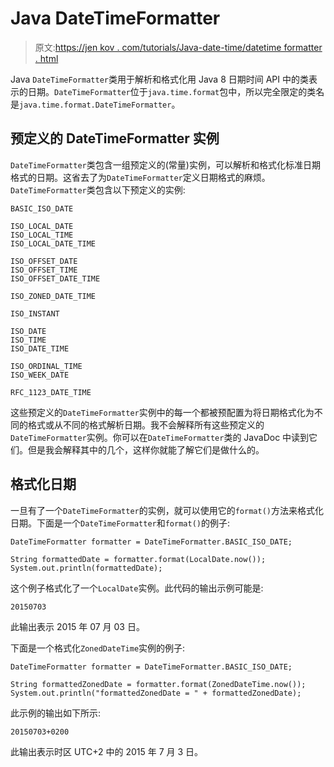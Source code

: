 # Java DateTimeFormatter

> 原文:[https://jen kov . com/tutorials/Java-date-time/datetime formatter . html](https://jenkov.com/tutorials/java-date-time/datetimeformatter.html)

Java `DateTimeFormatter`类用于解析和格式化用 Java 8 日期时间 API 中的类表示的日期。`DateTimeFormatter`位于`java.time.format`包中，所以完全限定的类名是`java.time.format.DateTimeFormatter`。

## 预定义的 DateTimeFormatter 实例

`DateTimeFormatter`类包含一组预定义的(常量)实例，可以解析和格式化标准日期格式的日期。这省去了为`DateTimeFormatter`定义日期格式的麻烦。`DateTimeFormatter`类包含以下预定义的实例:

```
BASIC_ISO_DATE

ISO_LOCAL_DATE
ISO_LOCAL_TIME
ISO_LOCAL_DATE_TIME

ISO_OFFSET_DATE
ISO_OFFSET_TIME
ISO_OFFSET_DATE_TIME

ISO_ZONED_DATE_TIME

ISO_INSTANT

ISO_DATE
ISO_TIME
ISO_DATE_TIME

ISO_ORDINAL_TIME
ISO_WEEK_DATE

RFC_1123_DATE_TIME

```

这些预定义的`DateTimeFormatter`实例中的每一个都被预配置为将日期格式化为不同的格式或从不同的格式解析日期。我不会解释所有这些预定义的`DateTimeFormatter`实例。你可以在`DateTimeFormatter`类的 JavaDoc 中读到它们。但是我会解释其中的几个，这样你就能了解它们是做什么的。

## 格式化日期

一旦有了一个`DateTimeFormatter`的实例，就可以使用它的`format()`方法来格式化日期。下面是一个`DateTimeFormatter`和`format()`的例子:

```
DateTimeFormatter formatter = DateTimeFormatter.BASIC_ISO_DATE;

String formattedDate = formatter.format(LocalDate.now());
System.out.println(formattedDate);

```

这个例子格式化了一个`LocalDate`实例。此代码的输出示例可能是:

```
20150703

```

此输出表示 2015 年 07 月 03 日。

下面是一个格式化`ZonedDateTime`实例的例子:

```
DateTimeFormatter formatter = DateTimeFormatter.BASIC_ISO_DATE;

String formattedZonedDate = formatter.format(ZonedDateTime.now());
System.out.println("formattedZonedDate = " + formattedZonedDate);

```

此示例的输出如下所示:

```
20150703+0200

```

此输出表示时区 UTC+2 中的 2015 年 7 月 3 日。